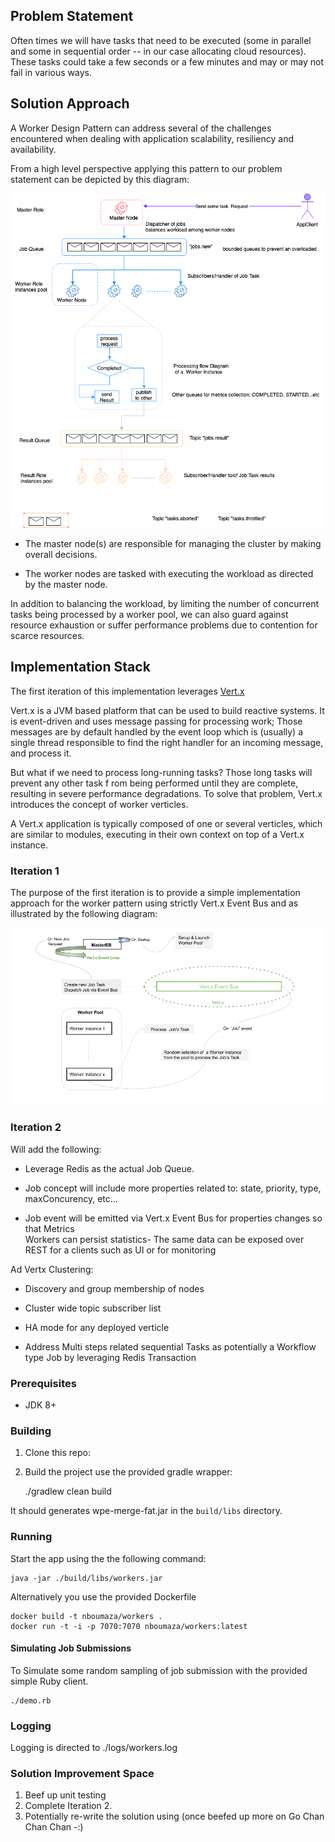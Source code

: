 ## Problem Statement

Often times we will have tasks that need to be executed (some in parallel and some in 
sequential order -- in our case allocating cloud resources). 
These tasks could take a few seconds or a few minutes and may or may not fail in various ways.


## Solution Approach

A Worker Design Pattern can address several of the challenges encountered when dealing with 
application scalability, resiliency and availability. 
 
From a high level perspective applying this pattern to our problem statement 
can be depicted by this diagram:

![alt text](doc/img/HighLevelSol.png)
 
* The master node(s) are responsible for managing the cluster by making overall decisions. 

* The worker nodes are tasked with executing the workload as directed by the master node.

In addition to balancing the workload, by limiting the number of concurrent tasks being processed
by a worker pool, we can also guard against resource exhaustion or suffer performance
problems due to contention for scarce resources.


## Implementation Stack 

The first iteration of this implementation leverages [Vert.x](http://vertx.io)

Vert.x is a JVM based platform that can be used to build reactive systems. 
It is event-driven and uses message passing for processing work; 
Those messages are by default handled by the event loop which is (usually) a single thread responsible 
to find the right handler for an incoming message, and process it. 


But what if we need to process long-running tasks? Those long tasks will prevent any other task f
rom being performed until they are complete, resulting in severe performance degradations. 
To solve that problem, Vert.x introduces the concept of worker verticles.

A Vert.x application is typically composed of one or several verticles, 
which are similar to modules, executing in their own context on top of 
a Vert.x instance. 



### Iteration 1

The purpose of the first iteration is to provide a simple 
implementation approach for the worker pattern using strictly Vert.x Event Bus
and as illustrated by the following diagram:

![alt text](doc/img/SolIteration1.png)



### Iteration 2

Will add the following:

* Leverage Redis as the actual Job Queue.

* Job concept will include more properties related to: state, priority, type, maxConcurency, etc...

* Job event will be emitted via Vert.x Event Bus for properties changes so that Metrics  
Workers can persist statistics- The same data can be exposed over REST for a clients such 
as UI or for monitoring 

Ad Vertx Clustering:

* Discovery and group membership of nodes 
	
* Cluster wide topic subscriber list

* HA mode for any deployed verticle

* Address Multi steps related sequential Tasks as potentially a Workflow type Job
  by leveraging Redis Transaction

          


###  Prerequisites

* JDK 8+

### Building

1. Clone this repo: 

2. Build the project use the provided gradle wrapper:

    ./gradlew clean build


It should generates wpe-merge-fat.jar in the `build/libs` directory.

### Running 

Start the app using the the following command:

    java -jar ./build/libs/workers.jar 
    
Alternatively you use the provided Dockerfile
    
    docker build -t nboumaza/workers .
    docker run -t -i -p 7070:7070 nboumaza/workers:latest

#### Simulating Job Submissions

To Simulate some random sampling of job submission with the provided simple Ruby client.

    ./demo.rb

### Logging

Logging is directed to ./logs/workers.log  


### Solution Improvement Space

1. Beef up unit testing 
2. Complete Iteration 2.
3. Potentially re-write the solution using (once beefed up more on Go 
   Chan Chan Chan -:)
   


